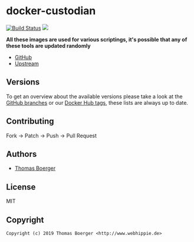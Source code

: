 # docker-custodian

[![Build Status](https://cloud.drone.io/api/badges/toolhippie/docker-custodian/status.svg)](https://cloud.drone.io/toolhippie/docker-custodian)
[![](https://images.microbadger.com/badges/image/toolhippie/docker-custodian:latest.svg)](https://microbadger.com/images/toolhippie/docker-custodian:latest "Get your own image badge on microbadger.com")

**All these images are used for various scriptings, it's possible that any of these tools are updated randomly**

* [GitHub](https://github.com/toolhippie/docker-custodian)
* [Upstream](https://github.com/Yelp/docker-custodian)


## Versions

To get an overview about the available versions please take a look at the [GitHub branches](https://github.com/toolhippie/docker-custodian/branches/all) or our [Docker Hub tags](https://hub.docker.com/r/toolhippie/docker-custodian/tags/), these lists are always up to date.


## Contributing

Fork -> Patch -> Push -> Pull Request


## Authors

* [Thomas Boerger](https://github.com/tboerger)


## License

MIT


## Copyright

```
Copyright (c) 2019 Thomas Boerger <http://www.webhippie.de>
```
